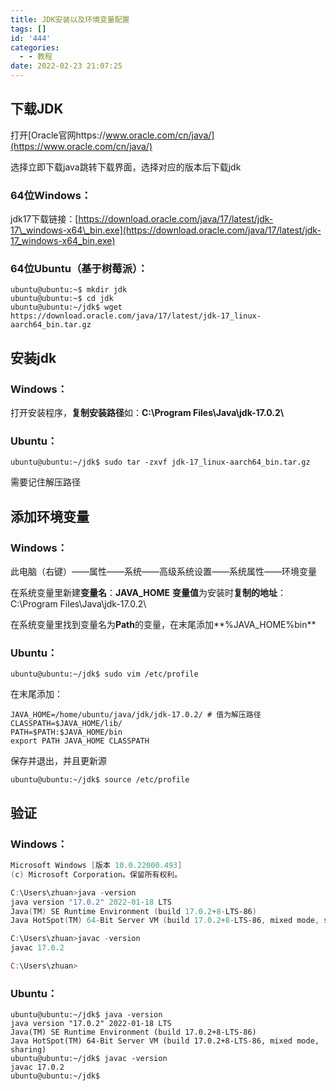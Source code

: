 ```yaml
---
title: JDK安装以及环境变量配置
tags: []
id: '444'
categories:
  - - 教程
date: 2022-02-23 21:07:25
---
```


## 下载JDK

打开[Oracle官网https://www.oracle.com/cn/java/](https://www.oracle.com/cn/java/)

选择立即下载java跳转下载界面，选择对应的版本后下载jdk

### 64位Windows：

jdk17下载链接：[https://download.oracle.com/java/17/latest/jdk-17\_windows-x64\_bin.exe](https://download.oracle.com/java/17/latest/jdk-17_windows-x64_bin.exe)

### 64位Ubuntu（基于树莓派）：

```shell
ubuntu@ubuntu:~$ mkdir jdk
ubuntu@ubuntu:~$ cd jdk
ubuntu@ubuntu:~/jdk$ wget https://download.oracle.com/java/17/latest/jdk-17_linux-aarch64_bin.tar.gz
```

## 安装jdk

### Windows：

打开安装程序，**复制安装路径**如：**C:\\Program Files\\Java\\jdk-17.0.2\\**

### Ubuntu：

```shell
ubuntu@ubuntu:~/jdk$ sudo tar -zxvf jdk-17_linux-aarch64_bin.tar.gz
```

需要记住解压路径

## 添加环境变量

### Windows：

此电脑（右键）——属性——系统——高级系统设置——系统属性——环境变量

在系统变量里新建**变量名**：**JAVA\_HOME** **变量值**为安装时**复制的地址**：C:\\Program Files\\Java\\jdk-17.0.2\\

在系统变量里找到变量名为**Path**的变量，在末尾添加**%JAVA\_HOME%bin**

### Ubuntu：

```shell
ubuntu@ubuntu:~/jdk$ sudo vim /etc/profile
```

在末尾添加：

```shell
JAVA_HOME=/home/ubuntu/java/jdk/jdk-17.0.2/ # 值为解压路径
CLASSPATH=$JAVA_HOME/lib/
PATH=$PATH:$JAVA_HOME/bin
export PATH JAVA_HOME CLASSPATH
```

保存并退出，并且更新源

```shell
ubuntu@ubuntu:~/jdk$ source /etc/profile
```

## 验证

### Windows：

```powershell
Microsoft Windows [版本 10.0.22000.493]
(c) Microsoft Corporation。保留所有权利。

C:\Users\zhuan>java -version
java version "17.0.2" 2022-01-18 LTS
Java(TM) SE Runtime Environment (build 17.0.2+8-LTS-86)
Java HotSpot(TM) 64-Bit Server VM (build 17.0.2+8-LTS-86, mixed mode, sharing)

C:\Users\zhuan>javac -version
javac 17.0.2

C:\Users\zhuan>
```

### Ubuntu：

```shell
ubuntu@ubuntu:~/jdk$ java -version
java version "17.0.2" 2022-01-18 LTS
Java(TM) SE Runtime Environment (build 17.0.2+8-LTS-86)
Java HotSpot(TM) 64-Bit Server VM (build 17.0.2+8-LTS-86, mixed mode, sharing)
ubuntu@ubuntu:~/jdk$ javac -version
javac 17.0.2
ubuntu@ubuntu:~/jdk$
```